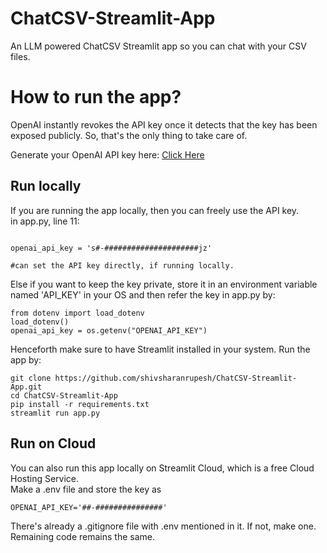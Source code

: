 # ChatCSV-Streamlit-App
An LLM powered ChatCSV Streamlit app so you can chat with your CSV files.

<h1> How to run the app?</h1>
<p> OpenAI instantly revokes the API key once it detects that the key has been exposed publicly. So, that's the only thing to take care of.</p>
 
 Generate your OpenAI API key here: <a href="https://platform.openai.com/account/api-keys"> Click Here </a>
<br>
<h2> Run locally </h2>
<p> If you are running the app locally, then you can freely use the API key. <br>
  in app.py, line 11: <br>
  
  ```
  
  openai_api_key = 's#-#####################jz'
  
  #can set the API key directly, if running locally.
  
  ```
 
 Else if you want to keep the key private, store it in an environment variable named 'API_KEY' in your OS and then refer the key in app.py by:
 
  ```
  from dotenv import load_dotenv
  load_dotenv()
  openai_api_key = os.getenv("OPENAI_API_KEY")
 
  ```
  
 
  Henceforth make sure to have Streamlit installed in your system. Run the app by:
  
  ```
  git clone https://github.com/shivsharanrupesh/ChatCSV-Streamlit-App.git
  cd ChatCSV-Streamlit-App
  pip install -r requirements.txt
  streamlit run app.py
  
  ```
 <h2> Run on Cloud </h2>
 
 <p> You can also run this app locally on Streamlit Cloud, which is a free Cloud Hosting Service. 
 <br>
 Make a .env  file and store the key as 
 
 ```
 OPENAI_API_KEY='##-###############'
 
 ```
 There's already a .gitignore file with .env mentioned in it. If not, make one. <br>
 Remaining code remains the same.

